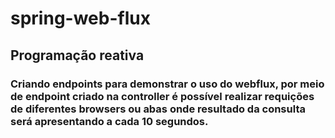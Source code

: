 # spring-web-flux

## Programação reativa

### Criando endpoints para demonstrar o uso do webflux, por meio de endpoint criado na controller é possível realizar requições de diferentes browsers ou abas onde resultado da consulta será apresentando a cada 10 segundos.
